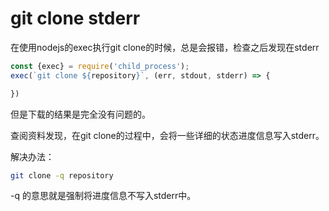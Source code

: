 # git clone stderr
在使用nodejs的exec执行git clone的时候，总是会报错，检查之后发现在stderr
```js
const {exec} = require('child_process');
exec(`git clone ${repository}`, (err, stdout, stderr) => {

})
```
但是下载的结果是完全没有问题的。

查阅资料发现，在git clone的过程中，会将一些详细的状态进度信息写入stderr。

解决办法：
```sh
git clone -q repository
```
-q 的意思就是强制将进度信息不写入stderr中。